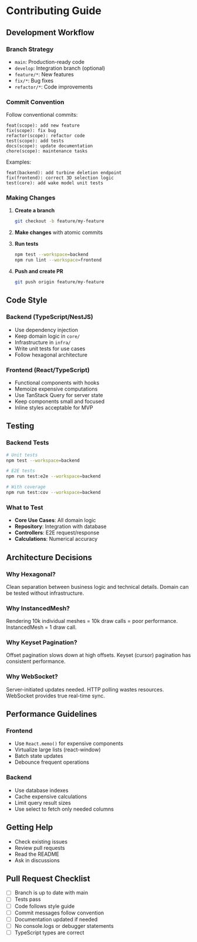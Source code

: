 # Contributing Guide

## Development Workflow

### Branch Strategy

- `main`: Production-ready code
- `develop`: Integration branch (optional)
- `feature/*`: New features
- `fix/*`: Bug fixes
- `refactor/*`: Code improvements

### Commit Convention

Follow conventional commits:

```
feat(scope): add new feature
fix(scope): fix bug
refactor(scope): refactor code
test(scope): add tests
docs(scope): update documentation
chore(scope): maintenance tasks
```

Examples:
```
feat(backend): add turbine deletion endpoint
fix(frontend): correct 3D selection logic
test(core): add wake model unit tests
```

### Making Changes

1. **Create a branch**
   ```bash
   git checkout -b feature/my-feature
   ```

2. **Make changes** with atomic commits

3. **Run tests**
   ```bash
   npm test --workspace=backend
   npm run lint --workspace=frontend
   ```

4. **Push and create PR**
   ```bash
   git push origin feature/my-feature
   ```

## Code Style

### Backend (TypeScript/NestJS)

- Use dependency injection
- Keep domain logic in `core/`
- Infrastructure in `infra/`
- Write unit tests for use cases
- Follow hexagonal architecture

### Frontend (React/TypeScript)

- Functional components with hooks
- Memoize expensive computations
- Use TanStack Query for server state
- Keep components small and focused
- Inline styles acceptable for MVP

## Testing

### Backend Tests

```bash
# Unit tests
npm test --workspace=backend

# E2E tests
npm run test:e2e --workspace=backend

# With coverage
npm run test:cov --workspace=backend
```

### What to Test

- **Core Use Cases**: All domain logic
- **Repository**: Integration with database
- **Controllers**: E2E request/response
- **Calculations**: Numerical accuracy

## Architecture Decisions

### Why Hexagonal?

Clean separation between business logic and technical details. Domain can be tested without infrastructure.

### Why InstancedMesh?

Rendering 10k individual meshes = 10k draw calls = poor performance. InstancedMesh = 1 draw call.

### Why Keyset Pagination?

Offset pagination slows down at high offsets. Keyset (cursor) pagination has consistent performance.

### Why WebSocket?

Server-initiated updates needed. HTTP polling wastes resources. WebSocket provides true real-time sync.

## Performance Guidelines

### Frontend

- Use `React.memo()` for expensive components
- Virtualize large lists (react-window)
- Batch state updates
- Debounce frequent operations

### Backend

- Use database indexes
- Cache expensive calculations
- Limit query result sizes
- Use select to fetch only needed columns

## Getting Help

- Check existing issues
- Review pull requests
- Read the README
- Ask in discussions

## Pull Request Checklist

- [ ] Branch is up to date with main
- [ ] Tests pass
- [ ] Code follows style guide
- [ ] Commit messages follow convention
- [ ] Documentation updated if needed
- [ ] No console.logs or debugger statements
- [ ] TypeScript types are correct
